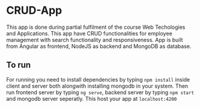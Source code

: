# CRUD-App
This app is done during partial fulfilment of the course Web Techologies  and Applications. This app have CRUD functionalities for employee management with search functionality and responsiveness. App is built from Angular as frontend, NodeJS as backend and MongoDB as database.

## To run
For running you need to install dependencies by typing `npm install` inside client and server both alongwith installing mongodb in your system. Then run frontend server by typing `ng serve`, backend server by typing `npm start` and mongodb server seperatly. This host your app at `localhost:4200`
